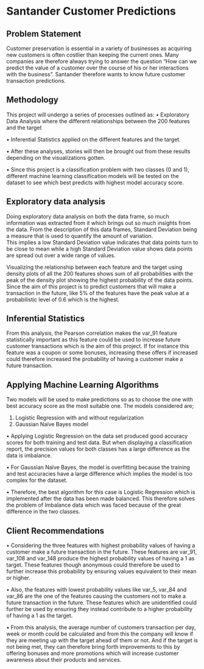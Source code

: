 
# Santander Customer Predictions

## Problem Statement

Customer preservation is essential in a variety of businesses as acquiring new customers is often
costlier than keeping the current ones. Many companies are therefore always trying to answer the
question “How can we predict the value of a customer over the course of his or her interactions
with the business”. Santander therefore wants to know future customer transaction predictions.

## Methodology

This project will undergo a series of processes outlined as:
• Exploratory Data Analysis where the different relationships between the 200 features and
the target

• Inferential Statistics applied on the different features and the target.

• After these analyses, stories will then be brought out from these results depending on the
visualizations gotten.

• Since this project is a classification problem with two classes (0 and 1), different machine
learning classification models will be tested on the dataset to see which best predicts with highest
model accuracy score.

## Exploratory data analysis

Doing exploratory data analysis on both the data frame, so much information was extracted from
it which brings out so much insights from the data.
From the description of this data frames, Standard Deviation being a measure that is used to quantify the amount of variation.   
This implies a low Standard Deviation value indicates that data points turn to be close to mean while a high Standard
Deviation value shows data points are spread out over a wide range of values.

Visualizing the relationship between each feature and the target using density plots of all the 200 features shows sum of all 
probabilities with the peak of the density plot showing the highest probability of the data points.
Since the aim of this project is to predict customers that will make a transaction in the future, like 5% of the features 
have the peak value at a probabilistic level of 0.6 which is the highest.

## Inferential Statistics

From this analysis, the Pearson correlation makes the var_91 feature statistically important as this feature could be used to 
increase future customer transactions which is the aim of this project. If for instance this feature was a coupon or some 
bonuses, increasing these offers if increased could therefore increased the probability of having a customer make a future 
transaction.

## Applying Machine Learning Algorithms

Two models will be used to make predictions so as to choose the one with best accuracy score as the most suitable one. The 
models considered are;
1. Logistic Regression with and without regularization
2. Gaussian Naïve Bayes model

• Applying Logistic Regression on the data set produced good accuracy scores for both training and test data. But when 
displaying a classification report, the precision values for both classes has a large difference as the data is imbalance.

• For Gaussian Naïve Bayes, the model is overfitting because the training and test accuracies have a large difference which 
implies the model is too complex for the dataset.

• Therefore, the best algorithm for this case is Logistic Regression which is implemented after the data has been made 
balanced. This therefore solves the problem of Imbalance data which was faced because of the great difference in the two 
classes.

## Client Recommendations

• Considering the three features with highest probability values of having a customer make a future transaction in the 
future. These features are var_91, var_108 and var_148 produce the highest probability values of having a 1 as target. These 
features though anonymous could therefore be used to further increase this probability by ensuring values equivalent to their 
mean or higher.

• Also, the features with lowest probability values like var_5, var_84 and var_86 are the one of the features causing the 
customers not to make a future transaction in the future. These features which are unidentified could further be used by 
ensuring they instead contribute to a higher probability of having a 1 as the target.

• From this analysis, the average number of customers transaction per day, week or month could be calculated and from this 
the company will know if they are meeting up with the target ahead of them or not. And if the target is not being met, they 
can therefore bring forth improvements to this by offering bonuses and more promotions which will increase customer awareness 
about their products and services.

